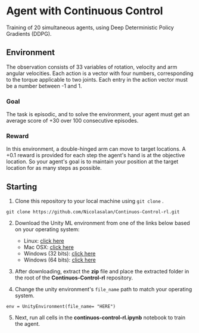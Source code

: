 # Agent with Continuous Control

Training of 20 simultaneous agents, using Deep Deterministic Policy Gradients (DDPG).

## Environment
The observation consists of 33 variables of rotation, velocity and arm angular velocities. Each action is a vector with four numbers, corresponding to the torque applicable to two joints. Each entry in the action vector must be a number between -1 and 1.

### Goal
The task is episodic, and to solve the environment, your agent must get an average score of +30 over 100 consecutive episodes.

### Reward
In this environment, a double-hinged arm can move to target locations. A +0.1 reward is provided for each step the agent's hand is at the objective location. So your agent's goal is to maintain your position at the target location for as many steps as possible.

## Starting

1. Clone this repository to your local machine using `git clone` .

```
git clone https://github.com/Nicolasalan/Continuos-Control-rl.git
```

2. Download the Unity ML environment from one of the links below based on your operating system:
    - Linux: [ click here ](https://s3-us-west-1.amazonaws.com/udacity-drlnd/P2/Reacher/Reacher_Linux.zip)
    - Mac OSX: [ click here ](https://s3-us-west-1.amazonaws.com/udacity-drlnd/P2/Reacher/Reacher.app.zip)
    - Windows (32 bits): [ click here ](https://s3-us-west-1.amazonaws.com/udacity-drlnd/P2/Reacher/Reacher_Windows_x86.zip)
    - Windows (64 bits): [ click here ](https://s3-us-west-1.amazonaws.com/udacity-drlnd/P2/Reacher/Reacher_Windows_x86_64.zip)


3. After downloading, extract the **zip** file and place the extracted folder in the root of the **Continuos-Control-rl** repository.

4. Change the unity environment's `file_name` path to match your operating system.
```
env = UnityEnvironment(file_name= "HERE")
```

5. Next, run all cells in the **continuos-control-rl.ipynb** notebook to train the agent.



